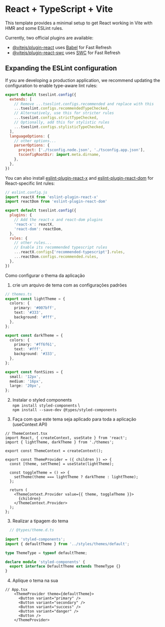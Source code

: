# React + TypeScript + Vite

This template provides a minimal setup to get React working in Vite with HMR and some ESLint rules.

Currently, two official plugins are available:

- [@vitejs/plugin-react](https://github.com/vitejs/vite-plugin-react/blob/main/packages/plugin-react/README.md) uses [Babel](https://babeljs.io/) for Fast Refresh
- [@vitejs/plugin-react-swc](https://github.com/vitejs/vite-plugin-react-swc) uses [SWC](https://swc.rs/) for Fast Refresh

## Expanding the ESLint configuration

If you are developing a production application, we recommend updating the configuration to enable type-aware lint rules:

```js
export default tseslint.config({
  extends: [
    // Remove ...tseslint.configs.recommended and replace with this
    ...tseslint.configs.recommendedTypeChecked,
    // Alternatively, use this for stricter rules
    ...tseslint.configs.strictTypeChecked,
    // Optionally, add this for stylistic rules
    ...tseslint.configs.stylisticTypeChecked,
  ],
  languageOptions: {
    // other options...
    parserOptions: {
      project: ['./tsconfig.node.json', './tsconfig.app.json'],
      tsconfigRootDir: import.meta.dirname,
    },
  },
})
```

You can also install [eslint-plugin-react-x](https://github.com/Rel1cx/eslint-react/tree/main/packages/plugins/eslint-plugin-react-x) and [eslint-plugin-react-dom](https://github.com/Rel1cx/eslint-react/tree/main/packages/plugins/eslint-plugin-react-dom) for React-specific lint rules:

```js
// eslint.config.js
import reactX from 'eslint-plugin-react-x'
import reactDom from 'eslint-plugin-react-dom'

export default tseslint.config({
  plugins: {
    // Add the react-x and react-dom plugins
    'react-x': reactX,
    'react-dom': reactDom,
  },
  rules: {
    // other rules...
    // Enable its recommended typescript rules
    ...reactX.configs['recommended-typescript'].rules,
    ...reactDom.configs.recommended.rules,
  },
})
```


Como configurar o thema da aplicação
1. crie um arquivo de tema com as configurações padrões  

```ts
// themes.ts
export const lightTheme = {
  colors: {
    primary: '#007bff',
    text: '#333',
    background: '#fff',
  },
};

export const darkTheme = {
  colors: {
    primary: '#ff6f61',
    text: '#fff',
    background: '#333',
  },
};

export const fontSizes = {
  small: '12px',
  medium: '16px',
  large: '20px',
};
```

2. Instalar o styled components  
`npm install styled-components` \   
`npm install --save-dev @types/styled-components`

3. Faça com que este tema seja aplicado para toda a aplicação (useContext API)
```tsx
// ThemeContext.tsx
import React, { createContext, useState } from 'react';
import { lightTheme, darkTheme } from './themes';

export const ThemeContext = createContext();

export const ThemeProvider = ({ children }) => {
  const [theme, setTheme] = useState(lightTheme);

  const toggleTheme = () => {
    setTheme(theme === lightTheme ? darkTheme : lightTheme);
  };

  return (
    <ThemeContext.Provider value={{ theme, toggleTheme }}>
      {children}
    </ThemeContext.Provider>
  );
};
```

3. Realizar a tipagem do tema
```ts
  // @types/theme.d.ts
  
import 'styled-components';
import { defaultTheme } from '../styles/themes/default';

type ThemeType = typeof defaultTheme;

declare module 'styled-components' {
  export interface DefaultTheme extends ThemeType {}
}
```

4. Aplique o tema na sua 
```tsx 
// App.tsx
    <ThemeProvider theme={defaultTheme}>
      <Button variant="primary" />
      <Button variant="secondary" />
      <Button variant="success" />
      <Button variant="danger" />
      <Button />
    </ThemeProvider>
```